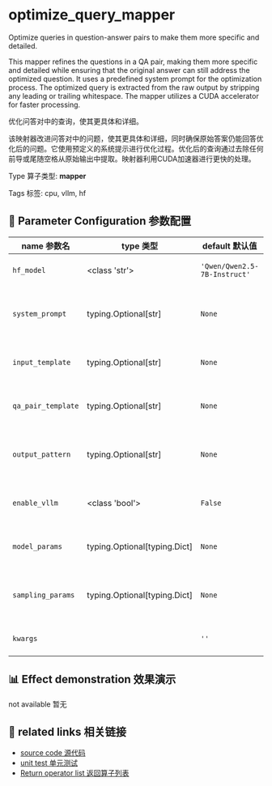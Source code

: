 # optimize_query_mapper

Optimize queries in question-answer pairs to make them more specific and detailed.

This mapper refines the questions in a QA pair, making them more specific and detailed while ensuring that the original answer can still address the optimized question. It uses a predefined system prompt for the optimization process. The optimized query is extracted from the raw output by stripping any leading or trailing whitespace. The mapper utilizes a CUDA accelerator for faster processing.

优化问答对中的查询，使其更具体和详细。

该映射器改进问答对中的问题，使其更具体和详细，同时确保原始答案仍能回答优化后的问题。它使用预定义的系统提示进行优化过程。优化后的查询通过去除任何前导或尾随空格从原始输出中提取。映射器利用CUDA加速器进行更快的处理。

Type 算子类型: **mapper**

Tags 标签: cpu, vllm, hf

## 🔧 Parameter Configuration 参数配置
| name 参数名 | type 类型 | default 默认值 | desc 说明 |
|--------|------|--------|------|
| `hf_model` | <class 'str'> | `'Qwen/Qwen2.5-7B-Instruct'` | Hugging Face model ID. |
| `system_prompt` | typing.Optional[str] | `None` | System prompt for guiding the optimization task. |
| `input_template` | typing.Optional[str] | `None` | Template for building the input for the model. |
| `qa_pair_template` | typing.Optional[str] | `None` | Template for formatting the question and |
| `output_pattern` | typing.Optional[str] | `None` | Regular expression pattern to extract question |
| `enable_vllm` | <class 'bool'> | `False` | Whether to use VLLM for inference acceleration. |
| `model_params` | typing.Optional[typing.Dict] | `None` | Parameters for initializing the model. |
| `sampling_params` | typing.Optional[typing.Dict] | `None` | Sampling parameters for text generation (e.g., |
| `kwargs` |  | `''` | Extra keyword arguments. |

## 📊 Effect demonstration 效果演示
not available 暂无

## 🔗 related links 相关链接
- [source code 源代码](../../../data_juicer/ops/mapper/optimize_query_mapper.py)
- [unit test 单元测试](../../../tests/ops/mapper/test_optimize_query_mapper.py)
- [Return operator list 返回算子列表](../../Operators.md)